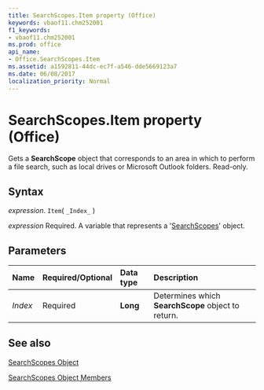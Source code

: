 ```yaml
---
title: SearchScopes.Item property (Office)
keywords: vbaof11.chm252001
f1_keywords:
- vbaof11.chm252001
ms.prod: office
api_name:
- Office.SearchScopes.Item
ms.assetid: a1592811-44dc-ec7f-a546-dde5669123a7
ms.date: 06/08/2017
localization_priority: Normal
---
```



# SearchScopes.Item property (Office)

Gets a  **SearchScope** object that corresponds to an area in which to perform a file search, such as local drives or Microsoft Outlook folders. Read-only.


## Syntax

_expression_. `Item`( `_Index_` )

 _expression_ Required. A variable that represents a '[SearchScopes](Office.SearchScopes.md)' object.


## Parameters



|Name|Required/Optional|Data type|Description|
|:-----|:-----|:-----|:-----|
| _Index_|Required|**Long**|Determines which  **SearchScope** object to return.|

## See also


[SearchScopes Object](Office.SearchScopes.md)



[SearchScopes Object Members](./overview/Library-Reference/searchscopes-members-office.md)

